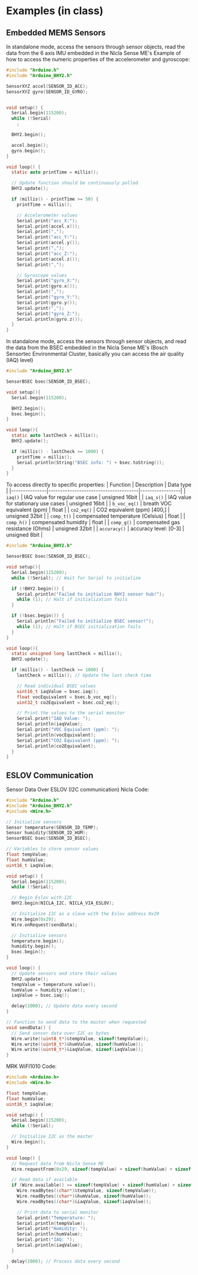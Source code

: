 # Examples (in class)

## Embedded MEMS Sensors

In standalone mode, access the sensors through sensor objects, read the data from the 6 axis IMU embedded in the Nicla Sense ME's
Example of how to access the numeric properties of the accelerometer and gyroscope:
```C
#include "Arduino.h"
#include "Arduino_BHY2.h"

SensorXYZ accel(SENSOR_ID_ACC);
SensorXYZ gyro(SENSOR_ID_GYRO);


void setup() {
  Serial.begin(115200);
  while (!Serial)
    ;

  BHY2.begin();

  accel.begin();
  gyro.begin();
}

void loop() {
  static auto printTime = millis();

  // Update function should be continuously polled
  BHY2.update();

  if (millis() - printTime >= 50) {
    printTime = millis();

    // Accelerometer values
    Serial.print("acc_X:");
    Serial.print(accel.x());
    Serial.print(",");
    Serial.print("acc_Y:");
    Serial.print(accel.y());
    Serial.print(",");
    Serial.print("acc_Z:");
    Serial.print(accel.z());
    Serial.print(",");

    // Gyroscope values
    Serial.print("gyro_X:");
    Serial.print(gyro.x());
    Serial.print(",");
    Serial.print("gyro_Y:");
    Serial.print(gyro.y());
    Serial.print(",");
    Serial.print("gyro_Z:");
    Serial.println(gyro.z());
  }
}
```

In standalone mode, access the sensors through sensor objects, and read the data from the BSEC embedded in the Nicla Sense ME's (Bosch Sensortec Environmental Cluster, basically you can access the air quality (IAQ) level)

```C
#include "Arduino_BHY2.h"

SensorBSEC bsec(SENSOR_ID_BSEC);

void setup(){
  Serial.begin(115200);

  BHY2.begin();
  bsec.begin();
}

void loop(){
  static auto lastCheck = millis();
  BHY2.update();

  if (millis() - lastCheck >= 1000) {
    printTime = millis();
    Serial.println(String("BSEC info: ") + bsec.toString());
  }
}
```
To access directly to specific properties:
| Function      | Description                           | Data type       |
|---------------|--------------------------------------|-----------------|
| `iaq()`       | IAQ value for regular use case       | unsigned 16bit  |
| `iaq_s()`     | IAQ value for stationary use cases   | unsigned 16bit  |
| `b_voc_eq()`  | breath VOC equivalent (ppm)          | float           |
| `co2_eq()`    | CO2 equivalent (ppm) [400,]          | unsigned 32bit  |
| `comp_t()`    | compensated temperature (Celsius)    | float           |
| `comp_h()`    | compensated humidity                 | float           |
| `comp_g()`    | compensated gas resistance (Ohms)    | unsigned 32bit  |
| `accuracy()`  | accuracy level: [0-3]                | unsigned 8bit   |

```C
#include "Arduino_BHY2.h"

SensorBSEC bsec(SENSOR_ID_BSEC);

void setup(){
  Serial.begin(115200);
  while (!Serial); // Wait for Serial to initialize

  if (!BHY2.begin()) {
    Serial.println("Failed to initialize BHY2 sensor hub!");
    while (1); // Halt if initialization fails
  }

  if (!bsec.begin()) {
    Serial.println("Failed to initialize BSEC sensor!");
    while (1); // Halt if BSEC initialization fails
  }
}

void loop(){
  static unsigned long lastCheck = millis();
  BHY2.update();

  if (millis() - lastCheck >= 1000) {
    lastCheck = millis(); // Update the last check time

    // Read individual BSEC values
    uint16_t iaqValue = bsec.iaq();
    float vocEquivalent = bsec.b_voc_eq();
    uint32_t co2Equivalent = bsec.co2_eq();

    // Print the values to the serial monitor
    Serial.print("IAQ Value: ");
    Serial.println(iaqValue);
    Serial.print("VOC Equivalent (ppm): ");
    Serial.println(vocEquivalent);
    Serial.print("CO2 Equivalent (ppm): ");
    Serial.println(co2Equivalent);
  }
}
```
## ESLOV Communication
Sensor Data Over ESLOV (I2C communication)
Nicla Code:
```C
#include "Arduino.h"
#include "Arduino_BHY2.h"
#include <Wire.h>

// Initialize sensors
Sensor temperature(SENSOR_ID_TEMP);
Sensor humidity(SENSOR_ID_HUM);
SensorBSEC bsec(SENSOR_ID_BSEC);

// Variables to store sensor values
float tempValue;
float humValue;
uint16_t iaqValue;

void setup() {
  Serial.begin(115200);
  while (!Serial);

  // Begin Eslov with I2C
  BHY2.begin(NICLA_I2C, NICLA_VIA_ESLOV);

  // Initialize I2C as a slave with the Eslov address 0x29
  Wire.begin(0x29);
  Wire.onRequest(sendData);

  // Initialize sensors
  temperature.begin();
  humidity.begin();
  bsec.begin();
}

void loop() {
  // Update sensors and store their values
  BHY2.update();
  tempValue = temperature.value();
  humValue = humidity.value();
  iaqValue = bsec.iaq();

  delay(1000); // Update data every second
}

// Function to send data to the master when requested
void sendData() {
  // Send sensor data over I2C as bytes
  Wire.write((uint8_t*)&tempValue, sizeof(tempValue));
  Wire.write((uint8_t*)&humValue, sizeof(humValue));
  Wire.write((uint8_t*)&iaqValue, sizeof(iaqValue));
}
```

MRK WiFI1010 Code:
```C
#include <Arduino.h>
#include <Wire.h>

float tempValue;
float humValue;
uint16_t iaqValue;

void setup() {
  Serial.begin(115200);
  while (!Serial);

  // Initialize I2C as the master
  Wire.begin();
}

void loop() {
  // Request data from Nicla Sense ME
  Wire.requestFrom(0x29, sizeof(tempValue) + sizeof(humValue) + sizeof(iaqValue));

  // Read data if available
  if (Wire.available() >= sizeof(tempValue) + sizeof(humValue) + sizeof(iaqValue)) {
    Wire.readBytes((char*)&tempValue, sizeof(tempValue));
    Wire.readBytes((char*)&humValue, sizeof(humValue));
    Wire.readBytes((char*)&iaqValue, sizeof(iaqValue));

    // Print data to serial monitor
    Serial.print("Temperature: ");
    Serial.println(tempValue);
    Serial.print("Humidity: ");
    Serial.println(humValue);
    Serial.print("IAQ: ");
    Serial.println(iaqValue);
  }

  delay(1000); // Process data every second
}
```
